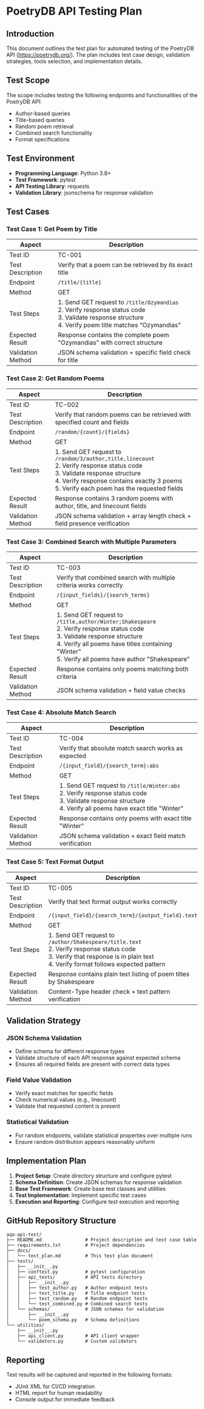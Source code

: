 # PoetryDB API Testing Plan

## Introduction

This document outlines the test plan for automated testing of the PoetryDB API (https://poetrydb.org/). The plan includes test case design, validation strategies, tools selection, and implementation details.

## Test Scope

The scope includes testing the following endpoints and functionalities of the PoetryDB API:
- Author-based queries
- Title-based queries
- Random poem retrieval
- Combined search functionality
- Format specifications

## Test Environment

- **Programming Language**: Python 3.8+
- **Test Framework**: pytest
- **API Testing Library**: requests
- **Validation Library**: jsonschema for response validation

## Test Cases

### Test Case 1: Get Poem by Title

| Aspect | Description |
|--------|-------------|
| Test ID | TC-001 |
| Test Description | Verify that a poem can be retrieved by its exact title |
| Endpoint | `/title/{title}` |
| Method | GET |
| Test Steps | 1. Send GET request to `/title/Ozymandias` <br> 2. Verify response status code <br> 3. Validate response structure <br> 4. Verify poem title matches "Ozymandias" |
| Expected Result | Response contains the complete poem "Ozymandias" with correct structure |
| Validation Method | JSON schema validation + specific field check for title |

### Test Case 2: Get Random Poems

| Aspect | Description |
|--------|-------------|
| Test ID | TC-002 |
| Test Description | Verify that random poems can be retrieved with specified count and fields |
| Endpoint | `/random/{count}/{fields}` |
| Method | GET |
| Test Steps | 1. Send GET request to `/random/3/author,title,linecount` <br> 2. Verify response status code <br> 3. Validate response structure <br> 4. Verify response contains exactly 3 poems <br> 5. Verify each poem has the requested fields |
| Expected Result | Response contains 3 random poems with author, title, and linecount fields |
| Validation Method | JSON schema validation + array length check + field presence verification |

### Test Case 3: Combined Search with Multiple Parameters

| Aspect | Description |
|--------|-------------|
| Test ID | TC-003 |
| Test Description | Verify that combined search with multiple criteria works correctly |
| Endpoint | `/{input_fields}/{search_terms}` |
| Method | GET |
| Test Steps | 1. Send GET request to `/title,author/Winter;Shakespeare` <br> 2. Verify response status code <br> 3. Validate response structure <br> 4. Verify all poems have titles containing "Winter" <br> 5. Verify all poems have author "Shakespeare" |
| Expected Result | Response contains only poems matching both criteria |
| Validation Method | JSON schema validation + field value checks |

### Test Case 4: Absolute Match Search

| Aspect | Description |
|--------|-------------|
| Test ID | TC-004 |
| Test Description | Verify that absolute match search works as expected |
| Endpoint | `/{input_field}/{search_term}:abs` |
| Method | GET |
| Test Steps | 1. Send GET request to `/title/Winter:abs` <br> 2. Verify response status code <br> 3. Validate response structure <br> 4. Verify all poems have exact title "Winter" |
| Expected Result | Response contains only poems with exact title "Winter" |
| Validation Method | JSON schema validation + exact field match verification |

### Test Case 5: Text Format Output

| Aspect | Description |
|--------|-------------|
| Test ID | TC-005 |
| Test Description | Verify that text format output works correctly |
| Endpoint | `/{input_field}/{search_term}/{output_field}.text` |
| Method | GET |
| Test Steps | 1. Send GET request to `/author/Shakespeare/title.text` <br> 2. Verify response status code <br> 3. Verify that response is in plain text <br> 4. Verify format follows expected pattern |
| Expected Result | Response contains plain text listing of poem titles by Shakespeare |
| Validation Method | Content-Type header check + text pattern verification |

## Validation Strategy

### JSON Schema Validation
- Define schema for different response types
- Validate structure of each API response against expected schema
- Ensures all required fields are present with correct data types

### Field Value Validation
- Verify exact matches for specific fields
- Check numerical values (e.g., linecount)
- Validate that requested content is present

### Statistical Validation
- For random endpoints, validate statistical properties over multiple runs
- Ensure random distribution appears reasonably uniform

## Implementation Plan

1. **Project Setup**: Create directory structure and configure pytest
2. **Schema Definition**: Create JSON schemas for response validation
3. **Base Test Framework**: Create base test classes and utilities
4. **Test Implementation**: Implement specific test cases
5. **Execution and Reporting**: Configure test execution and reporting

## GitHub Repository Structure

```
aqa-api-test/
├── README.md                # Project description and test case table
├── requirements.txt         # Project dependencies
├── docs/
│   └── test_plan.md         # This test plan document
├── tests/
│   ├── __init__.py
│   ├── conftest.py          # pytest configuration
│   ├── api_tests/           # API tests directory
│   │   ├── __init__.py
│   │   ├── test_author.py   # Author endpoint tests
│   │   ├── test_title.py    # Title endpoint tests
│   │   ├── test_random.py   # Random endpoint tests
│   │   └── test_combined.py # Combined search tests
│   └── schemas/             # JSON schemas for validation
│       ├── __init__.py
│       └── poem_schema.py   # Schema definitions
└── utilities/
    ├── __init__.py
    ├── api_client.py        # API client wrapper
    └── validators.py        # Custom validators
```

## Reporting

Test results will be captured and reported in the following formats:
- JUnit XML for CI/CD integration
- HTML report for human readability
- Console output for immediate feedback 